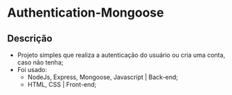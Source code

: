 # Authentication-Mongoose

## Descrição

- Projeto simples que realiza a autenticação do usuário ou cria uma conta, caso não tenha;
- Foi usado:
   -  NodeJs, Express, Mongoose, Javascript | Back-end;
   -  HTML, CSS | Front-end;
